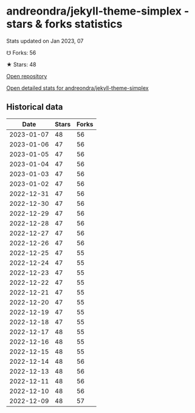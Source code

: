 # andreondra/jekyll-theme-simplex - stars & forks statistics

Stats updated on Jan 2023, 07

☋ Forks: 56

★ Stars: 48

[Open repository](https://github.com/andreondra/jekyll-theme-simplex)

[Open detailed stats for andreondra/jekyll-theme-simplex](https://reviewgithub.com/rep/andreondra/jekyll-theme-simplex)

## Historical data
| Date | Stars | Forks |
|------|-------|-------|
| 2023-01-07 | 48 | 56 | 
| 2023-01-06 | 47 | 56 | 
| 2023-01-05 | 47 | 56 | 
| 2023-01-04 | 47 | 56 | 
| 2023-01-03 | 47 | 56 | 
| 2023-01-02 | 47 | 56 | 
| 2022-12-31 | 47 | 56 | 
| 2022-12-30 | 47 | 56 | 
| 2022-12-29 | 47 | 56 | 
| 2022-12-28 | 47 | 56 | 
| 2022-12-27 | 47 | 56 | 
| 2022-12-26 | 47 | 56 | 
| 2022-12-25 | 47 | 55 | 
| 2022-12-24 | 47 | 55 | 
| 2022-12-23 | 47 | 55 | 
| 2022-12-22 | 47 | 55 | 
| 2022-12-21 | 47 | 55 | 
| 2022-12-20 | 47 | 55 | 
| 2022-12-19 | 47 | 55 | 
| 2022-12-18 | 47 | 55 | 
| 2022-12-17 | 48 | 55 | 
| 2022-12-16 | 48 | 55 | 
| 2022-12-15 | 48 | 55 | 
| 2022-12-14 | 48 | 56 | 
| 2022-12-13 | 48 | 56 | 
| 2022-12-11 | 48 | 56 | 
| 2022-12-10 | 48 | 56 | 
| 2022-12-09 | 48 | 57 | 

